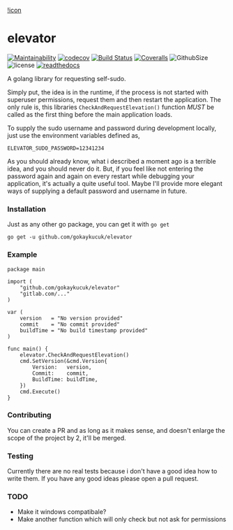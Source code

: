 [!icon](https://gokaykucuk.com/cdn/elevator.svg)
# elevator
[![Maintainability](https://api.codeclimate.com/v1/badges/083de9bce09a2a67c06d/maintainability)](https://codeclimate.com/github/gokaykucuk/elevator/maintainability)
[![codecov](https://codecov.io/gh/gokaykucuk/elevator/branch/master/graph/badge.svg)](https://codecov.io/gh/gokaykucuk/elevator)
[![Build Status](https://travis-ci.org/gokaykucuk/elevator.svg?branch=master)](https://travis-ci.org/gokaykucuk/elevator)
[![Coveralls](https://img.shields.io/coveralls/gokaykucuk/elevator/master.svg)](https://coveralls.io/github/gokaykucuk/elevator)
![GithubSize](https://img.shields.io/github/size/webcaetano/craft/build/phaser-craft.min.js.svg)
![license](https://img.shields.io/github/license/mashape/apistatus.svg)
[![readthedocs](https://readthedocs.org/projects/gokaykucukelevator/badge/?version=latest)](https://readthedocs.org/projects/gokaykucukelevator/)

A golang library for requesting self-sudo.

Simply put, the idea is in the runtime, if the process is not started with superuser permissions, request them
and then restart the application. The only rule is, this libraries `CheckAndRequestElevation()` function *MUST* be
called as the first thing before the main application loads.

To supply the sudo username and password during development locally, just use the environment variables defined as,

    ELEVATOR_SUDO_PASSWORD=12341234

As you should already know, what i described a moment ago is a terrible idea, and you should never do it. But, if
you feel like not entering the password again and again on every restart while debugging your application, it's
actually a quite useful tool. Maybe I'll provide more elegant ways of supplying a default password and username in
future.


### Installation

Just as any other go package, you can get it with `go get`

    go get -u github.com/gokaykucuk/elevator


### Example

    package main
    
    import (
    	"github.com/gokaykucuk/elevator"
    	"gitlab.com/..."
    )
    
    var (
    	version   = "No version provided"
    	commit    = "No commit provided"
    	buildTime = "No build timestamp provided"
    )
    
    func main() {
    	elevator.CheckAndRequestElevation()
    	cmd.SetVersion(&cmd.Version{
    		Version:   version,
    		Commit:    commit,  
    		BuildTime: buildTime,
    	})
    	cmd.Execute()
    }


### Contributing
You can create a PR and as long as it makes sense, and doesn't enlarge the scope of the project by 2, it'll be merged.

### Testing
Currently there are no real tests because i don't have a good idea how to write them. If you have any good ideas please
open a pull request.

### TODO
- Make it windows compatibale?
- Make another function which will only check but not ask for permissions